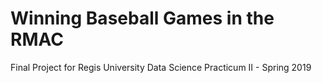 # Winning Baseball Games in the RMAC
Final Project for Regis University Data Science Practicum II - Spring 2019
